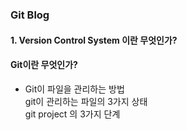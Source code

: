 ### Git Blog

#### 1. Version Control System 이란 무엇인가?

#### Git이란 무엇인가?
- Git이 파일을 관리하는 방법
<br>git이 관리하는 파일의 3가지 상태
<br>git project 의 3가지 단계


